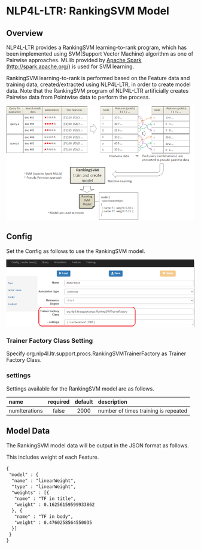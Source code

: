 # NLP4L-LTR: RankingSVM Model 

## Overview

NLP4L-LTR provides a RankingSVM learning-to-rank program, which has been implemented using SVM(Support Vector Machine) algorithm as one of Pairwise approaches. MLlib provided by [Apache Spark (http://spark.apache.org/)](http://spark.apache.org/) is used for SVM learning.

RankingSVM learning-to-rank is performed based on the Feature data and training data, created/extracted using NLP4L-LTR, in order to create model data. Note that the RankingSVM program of NLP4L-LTR artificially creates Pairwise data from Pointwise data to perform the process.

![rankingsvm](images/ltr_rankingsvm.png)


## Config
Set the Config as follows to use the RankingSVM model.


![screenshot_model_prank](images/screenshot_model_rankingsvm.png)

### Trainer Factory Class Setting

Specify org.nlp4l.ltr.support.procs.RankingSVMTrainerFactory as Trainer Factory Class.

### settings

Settings available for the RankingSVM model are as follows.

|name|required|default|description|
|:--|:--:|:--:|:--|
|numIterations|false|2000|number of times training is repeated|

## Model Data 
The RankingSVM model data will be output in the JSON format as follows.

This includes weight of each Feature.


```
{
 "model" : {
  "name" : "linearWeight",
  "type" : "linearWeight",
  "weights" : [{
   "name" : "TF in title",
   "weight" : 0.16256159599933862
  }, {
   "name" : "TF in body",
   "weight" : 0.4760258564550035
  }]
 }
}
```
